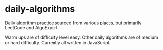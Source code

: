 # daily-algorithms

Daily algorithm practice sourced from various places, but primarily LeetCode and AlgoExpert.

Warm ups are of difficulty level easy. Other daily algorithms are of medium or hard difficulty. Currently all written in JavaScript.